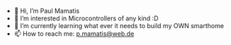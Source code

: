 - 👋 Hi, I’m Paul Mamatis
- 👀 I’m interested in Microcontrollers of any kind :D
- 🌱 I’m currently learning what ever it needs to build my OWN smarthome
- 📫 How to reach me: p.mamatis@web.de

<!---
pmamatis/pmamatis is a ✨ special ✨ repository because its `README.md` (this file) appears on your GitHub profile.
You can click the Preview link to take a look at your changes.
--->
